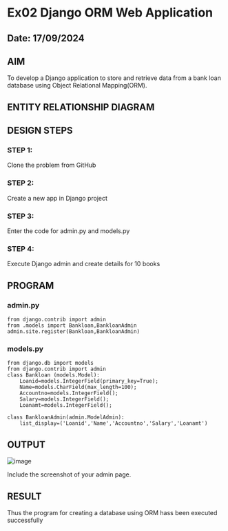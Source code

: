 # Ex02 Django ORM Web Application
## Date: 17/09/2024

## AIM
To develop a Django application to store and retrieve data from a bank loan database using Object Relational Mapping(ORM).

## ENTITY RELATIONSHIP DIAGRAM



## DESIGN STEPS

### STEP 1:
Clone the problem from GitHub

### STEP 2:
Create a new app in Django project

### STEP 3:
Enter the code for admin.py and models.py

### STEP 4:
Execute Django admin and create details for 10 books

## PROGRAM
### admin.py
```
from django.contrib import admin
from .models import Bankloan,BankloanAdmin
admin.site.register(Bankloan,BankloanAdmin)
```
### models.py
```
from django.db import models
from django.contrib import admin
class Bankloan (models.Model):
    Loanid=models.IntegerField(primary_key=True);
    Name=models.CharField(max_length=100);
    Accountno=models.IntegerField();
    Salary=models.IntegerField();
    Loanamt=models.IntegerField();

class BankloanAdmin(admin.ModelAdmin):
    list_display=('Loanid','Name','Accountno','Salary','Loanamt')
```
## OUTPUT

![image](https://github.com/user-attachments/assets/07b08745-5962-477e-b0e7-440798682668)


Include the screenshot of your admin page.


## RESULT
Thus the program for creating a database using ORM hass been executed successfully
